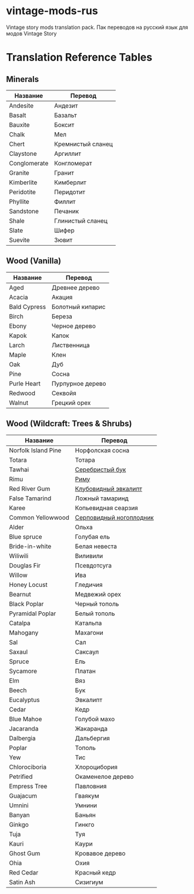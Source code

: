 # vintage-mods-rus
Vintage story mods translation pack. Пак переводов на русский язык для модов Vintage Story

# Translation Reference Tables
## Minerals
| Название     | Перевод           |
|--------------|-------------------|
| Andesite     | Андезит           |
| Basalt       | Базальт           |
| Bauxite      | Боксит            |
| Chalk        | Мел               |
| Chert        | Кремнистый сланец |
| Claystone    | Аргиллит          |
| Conglomerate | Конгломерат       |
| Granite      | Гранит            |
| Kimberlite   | Кимберлит         |
| Peridotite   | Перидотит         |
| Phyllite     | Филлит            |
| Sandstone    | Печаник           |
| Shale        | Глинистый сланец  |
| Slate        | Шифер             |
| Suevite      | Зювит             |

## Wood (Vanilla)
| Название     | Перевод          |
|--------------|------------------|
| Aged         | Древнее дерево   |
| Acacia       | Акация           |
| Bald Cypress | Болотный кипарис |
| Birch        | Береза           |
| Ebony        | Черное дерево    |
| Kapok        | Капок            |
| Larch        | Лиственница      |
| Maple        | Клен             |
| Oak          | Дуб              |
| Pine         | Сосна            |
| Purle Heart  | Пурпурное дерево |
| Redwood      | Секвойя          |
| Walnut       | Грецкий орех     |

## Wood (Wildcraft: Trees & Shrubs)
| Название            | Перевод             |
|---------------------|---------------------|
| Norfolk Island Pine | Норфолская сосна    |
| Totara              | Тотара              |
| Tawhai              | [Серебристый бук](https://ru.wikipedia.org/wiki/%D0%9D%D0%BE%D1%82%D0%BE%D1%84%D0%B0%D0%B3%D1%83%D1%81#:~:text=Nothofagus%20menziesii%20(Hook.f.)%20Oerst.%20%E2%80%94%20%D0%9D%D0%BE%D1%82%D0%BE%D1%84%D0%B0%D0%B3%D1%83%D1%81%20%D0%9C%D0%B5%D0%BD%D0%B7%D0%B8%D1%81%D0%B0%2C%20%D0%B8%D0%BB%D0%B8%20%D0%A1%D0%B5%D1%80%D0%B5%D0%B1%D1%80%D0%B8%D1%81%D1%82%D1%8B%D0%B9%20%D0%B1%D1%83%D0%BA%20.%20%D0%9D%D0%BE%D0%B2%D0%B0%D1%8F%20%D0%97%D0%B5%D0%BB%D0%B0%D0%BD%D0%B4%D0%B8%D1%8F) |
| Rimu                | [Риму](https://ru.wikipedia.org/wiki/%D0%94%D0%B0%D0%BA%D1%80%D0%B8%D0%B4%D0%B8%D1%83%D0%BC_%D0%BA%D0%B8%D0%BF%D0%B0%D1%80%D0%B8%D1%81%D0%BE%D0%B2%D1%8B%D0%B9) |
| Red River Gum       | [Клубовидный эвкалипт](https://ru.wikipedia.org/wiki/%D0%AD%D0%B2%D0%BA%D0%B0%D0%BB%D0%B8%D0%BF%D1%82_%D0%BA%D0%B0%D0%BC%D0%B0%D0%BB%D1%8C%D0%B4%D1%83%D0%BB%D1%8C%D1%81%D0%BA%D0%B8%D0%B9) |
| False Tamarind      | Ложный тамаринд     |
| Karee               | Копьевидная сеарзия |
| Common Yellowwood   | [Серповидный ногоплодник](https://ru.wikipedia.org/wiki/%D0%90%D1%84%D1%80%D0%BE%D0%BA%D0%B0%D1%80%D0%BF%D1%83%D1%81_%D1%81%D0%B5%D1%80%D0%BF%D0%BE%D0%B2%D0%B8%D0%B4%D0%BD%D1%8B%D0%B9) |
| Alder               | Ольха               |
| Blue spruce         | Голубая ель         |
| Bride-in-white      | Белая невеста       |
| Wiliwili            | Виливили            |
| Douglas Fir         | Псевдотсуга         |
| Willow              | Ива                 |
| Honey Locust        | Гледичия            |
| Bearnut             | Медвежий орех       |
| Black Poplar        | Черный тополь       |
| Pyramidal Poplar    | Белый тополь        |
| Catalpa             | Катальпа            |
| Mahogany            | Махагони            |
| Sal                 | Сал                 |
| Saxaul              | Саксаул             |
| Spruce              | Ель                 |
| Sycamore            | Платан              |
| Elm                 | Вяз                 |
| Beech               | Бук                 |
| Eucalyptus          | Эвкалипт            |
| Cedar               | Кедр                |
| Blue Mahoe          | Голубой махо        |
| Jacaranda           | Жакаранда           |
| Dalbergia           | Дальбергия          |
| Poplar              | Тополь              |
| Yew                 | Тис                 |
| Chlorociboria       | Хлороцибория        |
| Petrified           | Окаменелое дерево   |
| Empress Tree        | Павловния           |
| Guajacum            | Гваякум             |
| Umnini              | Умнини              |
| Banyan              | Баньян              |
| Ginkgo              | Гинкго              |
| Tuja                | Туя                 |
| Kauri               | Каури               |
| Ghost Gum           | Кровавое дерево     |
| Ohia                | Охия                |
| Red Cedar           | Красный кедр        |
| Satin Ash           | Сизигиум            |
